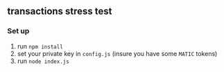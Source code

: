## transactions stress test

### Set up

1. run `npm install`
2. set your private key in `config.js` (insure you have some `MATIC` tokens)
3. run `node index.js`

